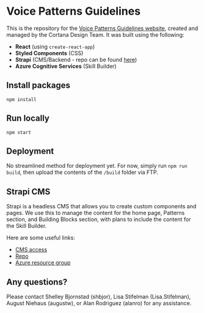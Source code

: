 # Voice Patterns Guidelines

This is the repository for the [Voice Patterns Guidelines website](https://voicepatterns.azurewebsites.net/), created and managed by the Cortana Design Team. It was built using the following:

- **React** (using `create-react-app`)
- **Styled Components** (CSS)
- **Strapi** (CMS/Backend - repo can be found [here](https://cortanadesignteam.visualstudio.com/VoicePatterns/_git/VoicePatternsCMS))
- **Azure Cognitive Services** (Skill Builder)

## Install packages
`npm install`

## Run locally
`npm start`

## Deployment
No streamlined method for deployment yet. For now, simply run `npm run build`, then upload the contents of the `/build` folder via FTP.

## Strapi CMS
Strapi is a headless CMS that allows you to create custom components and pages. We use this to manage the content for the home page, Patterns section, and Building Blocks section, with plans to include the content for the Skill Builder.

Here are some useful links:

- [CMS access](https://voicepatternsadmin.azurewebsites.net/editor/plugins/users-permissions/auth/login)
- [Repo](https://cortanadesignteam.visualstudio.com/VoicePatterns/_git/VoicePatternsCMS)
- [Azure resource group](https://ms.portal.azure.com/#@microsoft.onmicrosoft.com/resource/subscriptions/b0021c09-0888-46cd-878f-8267dc7be8b9/resourceGroups/VoicePatterns/overview)

## Any questions?
Please contact Shelley Bjornstad (shbjor), Lisa Stifelman (Lisa.Stifelman), August Niehaus (augustw), or Alan Rodriguez (alanro) for any assistance.